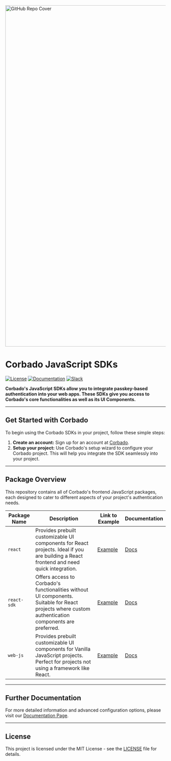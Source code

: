 <img width="1070" alt="GitHub Repo Cover" src="https://github.com/corbado/corbado-php/assets/18458907/aa4f9df6-980b-4b24-bb2f-d71c0f480971">

# Corbado JavaScript SDKs

[![License](https://img.shields.io/badge/license-MIT-green)](https://github.com/corbado/javascript/blob/main/LICENSE)
[![Documentation](https://img.shields.io/badge/documentation-available-brightgreen)](https://docs.corbado.com/overview/welcome)
[![Slack](https://img.shields.io/badge/slack-community-blueviolet)](https://join.slack.com/t/corbado/shared_invite/zt-1b7867yz8-V~Xr~ngmSGbt7IA~g16ZsQ)

**Corbado's JavaScript SDKs allow you to integrate passkey-based authentication into your web apps. These SDKs give you access to Corbado's core functionalities as well as its UI Components.**

---

## Get Started with Corbado

To begin using the Corbado SDKs in your project, follow these simple steps:

1. **Create an account:** Sign up for an account at [Corbado](https://app.corbado.com).
2. **Setup your project:** Use Corbado's setup wizard to configure your Corbado project. This will help you integrate the SDK seamlessly into your project.

---

## Package Overview

This repository contains all of Corbado's frontend JavaScript packages, each designed to cater to different aspects of your project's authentication needs.

| Package Name | Description                                                                                                                                         | Link to Example                                            | Documentation                                                    |
|--------------|-----------------------------------------------------------------------------------------------------------------------------------------------------|------------------------------------------------------------|------------------------------------------------------------------|
| `react`      | Provides prebuilt customizable UI components for React projects. Ideal if you are building a React frontend and need quick integration.             | [Example](https://react.demo.corbado.io)                   | [Docs](https://docs.corbado.com/frontend-integration/react)      |
| `react-sdk`  | Offers access to Corbado's functionalities without UI components. Suitable for React projects where custom authentication components are preferred. | [Example](https://react-sdk.demo.corbado.io)               | [Docs](https://docs.corbado.com/frontend-integration/react)      |
| `web-js`     | Provides prebuilt customizable UI components for Vanilla JavaScript projects. Perfect for projects not using a framework like React.                | [Example](https://web-js-script.demo.corbado.io/auth.html) | [Docs](https://docs.corbado.com/frontend-integration/vanilla-js) |

---

## Further Documentation

For more detailed information and advanced configuration options, please visit our [Documentation Page](https://docs.corbado.com/overview/welcome).

---

## License

This project is licensed under the MIT License - see the [LICENSE](./LICENSE) file for details.
